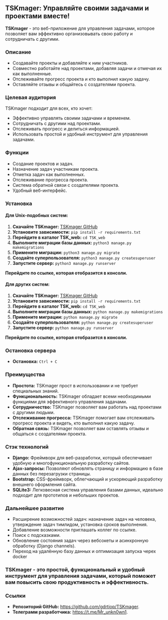 ## TSKmager: Управляйте своими задачами и проектами вместе!

**TSKmager** - это веб-приложение для управления задачами, которое позволяет вам эффективно организовывать свою работу и сотрудничать с другими.

### Описание

* Создавайте проекты и добавляйте к ним участников.
* Совместно работайте над проектами, добавляя задачи и отмечая их как выполненные.
* Отслеживайте прогресс проекта и кто выполнил какую задачу.
* Оставляйте отзывы и общайтесь с создателями проекта.

### Целевая аудитория

TSKmager подходит для всех, кто хочет:

* Эффективно управлять своими задачами и временем.
* Сотрудничать с другими над проектами.
* Отслеживать прогресс и делиться информацией.
* Использовать простой и удобный инструмент для управления задачами.

### Функции

* Создание проектов и задач.
* Назначение задач участникам проекта.
* Отметка задач как выполненных.
* Отслеживание прогресса проекта.
* Система обратной связи с создателями проекта.
* Удобный веб-интерфейс.

### Установка

#### Для Unix-подобных систем:

1. **Скачайте TSKmager:** [TSKmager GitHub](https://github.com/gdrtiop/TSKmager.git)
2. **Установите зависимости:** `pip install -r requirements.txt`
3. **Перейдите в каталог TSK_web:** `cd TSK_web`
4. **Выполните миграции базы данных:** `python3 manage.py makemigrations`
5. **Примените миграции:** `python3 manage.py migrate`
6. **Создайте суперпользователя:** `python3 manage.py createsuperuser`
7. **Запустите сервер:** `python3 manage.py runserver`

**Перейдите по ссылке, которая отобразится в консоли.**

#### Для других систем:

1. **Скачайте TSKmager:** [TSKmager GitHub](https://github.com/gdrtiop/TSKmager.git)
2. **Установите зависимости:** `pip install -r requirements.txt`
3. **Перейдите в каталог TSK_web:** `cd TSK_web`
4. **Выполните миграции базы данных:** `python manage.py makemigrations`
5. **Примените миграции:** `python manage.py migrate`
6. **Создайте суперпользователя:** `python manage.py createsuperuser`
7. **Запустите сервер:** `python manage.py runserver`

**Перейдите по ссылке, которая отобразится в консоли.**

### Остановка сервера

* **Остановка:** `Ctrl + C`

### Преимущества

* **Простота:** TSKmager прост в использовании и не требует специальных знаний.
* **Функциональность:** TSKmager обладает всеми необходимыми функциями для эффективного управления задачами.
* **Сотрудничество:** TSKmager позволяет вам работать над проектами с другими людьми.
* **Отслеживание прогресса:** TSKmager помогает вам отслеживать прогресс проекта и видеть, кто выполнил какую задачу.
* **Обратная связь:** TSKmager позволяет вам оставлять отзывы и общаться с создателями проекта.

### Стэк технологий

* **Django:** Фреймворк для веб-разработки, который обеспечивает удобную и многофункциональную разработку сайтов.
* **Ajax-запросы:** Позволяют обновлять страницу и информацию в базе данных без перезагрузки страницы.
* **Bootstrap:** CSS-фреймворк, облегчающий и ускоряющий разработку внешнего оформления сайта.
* **SQLite3:** Легковесная система управления базами данных, идеально подходит для прототипов и небольших проектов.

### Дальнейшее развитие

* Расширение возможностей задач: назначение задач на человека, утверждение задач тимлидом, установка сроков выполнения.
* Добавление возможности приглашать коллег по ссылке.
* Поиск с подсказками.
* Обновление состояния задач через вебсокеты и асинхронную обработку (Django channels).
* Переход на удалённую базу данных и оптимизация запуска черех docker

### TSKmager - это простой, функциональный и удобный инструмент для управления задачами, который поможет вам повысить свою продуктивность и эффективность.

### Ссылки

* **Репозиторий GitHub:** https://github.com/gdrtiop/TSKmager.
* **Телеграмм разработчика:** https://t.me/Mr_unkn0wn1.